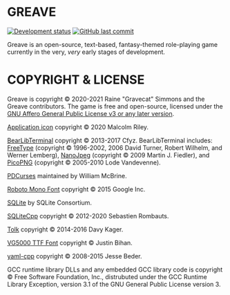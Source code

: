 # GREAVE

[![Development status](https://img.shields.io/badge/development%20status-prealpha-red.svg)](https://github.com/Gravecat/Greave)
[![GitHub last commit](https://img.shields.io/github/last-commit/Gravecat/Greave/main)](https://github.com/Gravecat/Greave/commits/main)

Greave is an open-source, text-based, fantasy-themed role-playing game currently in the very, *very* early stages of development.


# COPYRIGHT & LICENSE

Greave is copyright © 2020-2021 Raine "Gravecat" Simmons and the Greave contributors. The game is free and open-source, licensed under the [GNU Affero General Public License v3 or any later version](https://www.gnu.org/licenses/agpl-3.0.en.html).

[Application icon](https://github.com/malcolmriley/unused-textures) copyright © 2020 Malcolm Riley.

[BearLibTerminal](http://foo.wyrd.name/en:bearlibterminal) copyright © 2013-2017 Cfyz. BearLibTerminal includes: [FreeType](https://www.freetype.org/) (copyright © 1996-2002, 2006 David Turner, Robert Wilhelm, and Werner Lemberg), [NanoJpeg](http://h4ck3r.net/2009/12/02/mini-jpeg-decoder/) (copyright © 2009 Martin J. Fiedler), and [PicoPNG](https://lodev.org/lodepng/) (copyright © 2005-2010 Lode Vandevenne).

[PDCurses](https://github.com/wmcbrine/PDCurses) maintained by William McBrine.

[Roboto Mono Font](https://fonts.google.com/specimen/Roboto+Mono) copyright © 2015 Google Inc.

[SQLite](https://www.sqlite.org/) by SQLite Consortium.

[SQLiteCpp](https://github.com/SRombauts/SQLiteCpp) copyright © 2012-2020 Sebastien Rombauts.

[Tolk](https://github.com/dkager/tolk) copyright © 2014-2016 Davy Kager.

[VG5000 TTF Font](https://pinspiry.com/vg5000-free-font/) copyright © Justin Bihan.

[yaml-cpp](https://github.com/jbeder/yaml-cpp) copyright © 2008-2015 Jesse Beder.

GCC runtime library DLLs and any embedded GCC library code is copyright © Free Software Foundation, Inc., distrubuted under the GCC Runtime Library Exception, version 3.1 of the GNU General Public License version 3.
